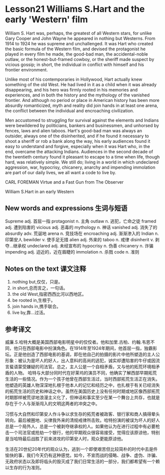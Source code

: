 # Lesson21 Williams S.Hart and the early 'Western' film
William S. Hart was, perhaps, the greatest of all Western stars, for unlike Gary Cooper and John Wayne he appeared in nothing but Westerns. From 1914 to 1924 he was supreme and unchallenged. It was Hart who created the basic formula of the Western film, and devised the protagonist he played in every film he made, the good-bad man, the accidental-noble outlaw, or the honest-but-framed cowboy, or the sheriff made suspect by vicious gossip; in short, the individual in conflict with himself and his frontier environment.

Unlike most of his contemporaries in Hollywood, Hart actually knew something of the old West. He had lived in it as a child when it was already disappearing, and his hero was firmly rooted in his memories and experiences, and in both the history and the mythology of the vanished frontier. And although no period or place in American history has been more absurdly romanticized, myth and reality did join hands in at least one arena, the conflict between the individual and encroaching civilization.

Men accustomed to struggling for survival against the elements and Indians were bewildered by politicians, bankers and businessmen, and unhorsed by fences, laws and alien taboos. Hart's good-bad man was always an outsider, always one of the disinherited, and if he found it necessary to shoot a sheriff or rob a bank along the way, his early audiences found it easy to understand and forgive, especially when it was Hart who, in the end, overcame the attacking Indians. Audiences in the second decade of the twentieth century found it pleasant to escape to a time when life, though hard, was relatively simple. We still do; living in a world in which undeclared aggression, war, hypocrisy, chicanery, anarchy and impending immolation are part of our daily lives, we all want a code to live by.

CARL FOREMAN Virtue and a Fast Gun from The Observer
	
	
William S.Hart in an early Western

## New words and expressions 生词与短语

Supreme adj. 首屈一指
protagonist n. 主角
outlaw n. 逃犯，亡命之徒
framed adj. 遭到陷害的
vicious adj. 恶毒的
mythology n. 神话
vanished adj. 消失了的
absurdly adv. 荒诞地
arena n. 竞技场在
encroaching adj. 渐渐渗入的
Indian n. 印第安人
bewilder v. 使手足无措
alien adj. 外来的
taboo n. 戒律
disinherit v. 剥夺...继承权
undeclared adj. 未经宣布的
hypocrisy n. 伪善
chicanery n. 诈骗
impending adj. 迫近的，近在眉睫的
immolation n. 杀戮
code n. 准则

## Notes on the text 课文注释

1. nothing but,仅仅，只是。
2. in short,总而言之，一句话。
3. the old West,指密西西比河以西地区。
4. be rooted in,生根于。
5. join hands in,携手联合。
6. live by,靠...过活。

## 参考译文

威廉.S.哈特大概是美国西部电影明星中的佼佼者。他和加里.古柏、约翰.韦恩不同，他只在西部电影中扮演角色。在1914年至1924年期间，他首屈一指，独霸影坛。正是他创造了西部电影的基调，即在他自己的拍摄的影片中他所塑造的主人公形象：被认为是坏人的好人，出人意料的高尚的逃犯，诚实却遭陷害的牛仔或因流言蜚语蒙受嫌疑的司法官。总之，主人公是一个自相矛盾，又与他的拓荒环境相矛盾的人物。 哈特与大部分同时代在好莱坞的演员不同，他确实了解西部早期拓荒生活的一些情况。作为一个孩子他曾在西部生活过，当时西部拓荒生活正在消失。他塑造的英雄人物深深地扎根于他本人的记忆和经历之中，也扎根于有关已经消失的拓荒生活的历史和神话之中。虽然在美国历史上没有任何时期或地区像西部拓荒时期那样被荒谬地浪漫主义化了，但神话和事实至少在某一个舞台上共存，也就是存在于个人与渐渐闯入的文明这两者的冲突之中。

习惯与大自然和印第安人作斗争以求生存的拓荒者被政客、银行家和商人搞得晕头转向，最后被圈地、尖律我外来的清规戒律所击败。哈特扮演的被误为坏人的好人总是一个局外人，总是一个被剥夺继承权的人。如果他认为在进行过程中有必要枪击一个司法官或抢劫一个银行，他的早期观众很容易接受，觉得应该原谅他，特别是当哈特最后战胜了前来进攻的印第安人时，观众更能原谅他。

生活在20世纪20年代的观众认为，逃到一个即使艰苦但比较简朴的时代中去是件愉快的事，我们今天仍有这种感觉。如今，不宣而战的侵略、战争、虚伪、诈骗、无政府状态以及即将临头的毁灭成了我们日常生活的一部分，我们都希望有一个赖以生存的行为准则。
